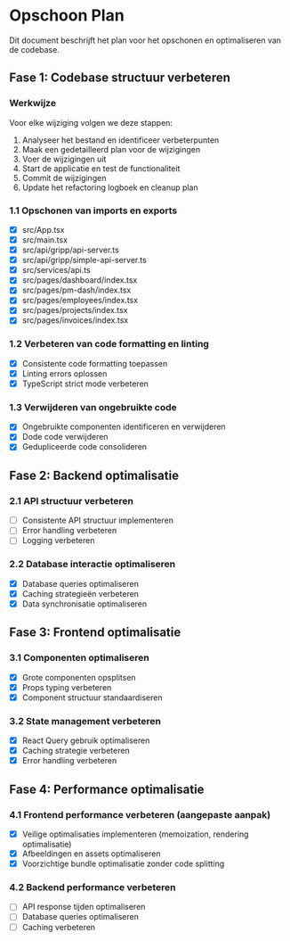 # Opschoon Plan

Dit document beschrijft het plan voor het opschonen en optimaliseren van de codebase.

## Fase 1: Codebase structuur verbeteren

### Werkwijze
Voor elke wijziging volgen we deze stappen:
1. Analyseer het bestand en identificeer verbeterpunten
2. Maak een gedetailleerd plan voor de wijzigingen
3. Voer de wijzigingen uit
4. Start de applicatie en test de functionaliteit
5. Commit de wijzigingen
6. Update het refactoring logboek en cleanup plan

### 1.1 Opschonen van imports en exports
- [x] src/App.tsx
- [x] src/main.tsx
- [x] src/api/gripp/api-server.ts
- [x] src/api/gripp/simple-api-server.ts
- [x] src/services/api.ts
- [x] src/pages/dashboard/index.tsx
- [x] src/pages/pm-dash/index.tsx
- [x] src/pages/employees/index.tsx
- [x] src/pages/projects/index.tsx
- [x] src/pages/invoices/index.tsx

### 1.2 Verbeteren van code formatting en linting
- [x] Consistente code formatting toepassen
- [x] Linting errors oplossen
- [x] TypeScript strict mode verbeteren

### 1.3 Verwijderen van ongebruikte code
- [x] Ongebruikte componenten identificeren en verwijderen
- [x] Dode code verwijderen
- [x] Gedupliceerde code consolideren

## Fase 2: Backend optimalisatie

### 2.1 API structuur verbeteren
- [ ] Consistente API structuur implementeren
- [ ] Error handling verbeteren
- [ ] Logging verbeteren

### 2.2 Database interactie optimaliseren
- [x] Database queries optimaliseren
- [x] Caching strategieën verbeteren
- [x] Data synchronisatie optimaliseren

## Fase 3: Frontend optimalisatie

### 3.1 Componenten optimaliseren
- [x] Grote componenten opsplitsen
- [x] Props typing verbeteren
- [x] Component structuur standaardiseren

### 3.2 State management verbeteren
- [x] React Query gebruik optimaliseren
- [x] Caching strategie verbeteren
- [x] Error handling verbeteren

## Fase 4: Performance optimalisatie

### 4.1 Frontend performance verbeteren (aangepaste aanpak)
- [x] Veilige optimalisaties implementeren (memoization, rendering optimalisatie)
- [x] Afbeeldingen en assets optimaliseren
- [x] Voorzichtige bundle optimalisatie zonder code splitting

### 4.2 Backend performance verbeteren
- [ ] API response tijden optimaliseren
- [ ] Database queries optimaliseren
- [ ] Caching verbeteren
